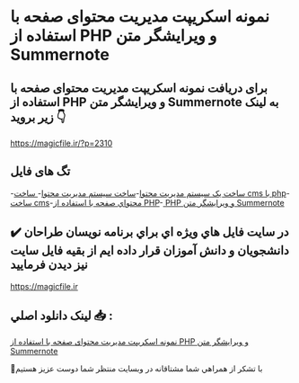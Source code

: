 # نمونه اسکریپت مدیریت محتوای صفحه با استفاده از PHP و ویرایشگر متن Summernote

## برای دریافت نمونه اسکریپت مدیریت محتوای صفحه با استفاده از PHP و ویرایشگر متن Summernote به لینک زیر بروید 👇

https://magicfile.ir/?p=2310

## تگ های فایل

-[ساخت یک سیستم مدیریت محتوا](https://magicfile.ir/product/%d9%85%d8%ad%d8%aa%d9%88%d8%a7%d9%8a-%d8%b5%d9%81%d8%ad%d9%87-%d8%a8%d8%a7-%d8%a7%d8%b3%d8%aa%d9%81%d8%a7%d8%af%d9%87-%d8%a7%d8%b2-php-%d9%88%d9%8a%d8%b1%d8%a7%d9%8a%d8%b4%da%af%d8%b1-summernote/)-[ساخت سیستم مدیریت محتوا](https://magicfile.ir/product/%d9%85%d8%ad%d8%aa%d9%88%d8%a7%d9%8a-%d8%b5%d9%81%d8%ad%d9%87-%d8%a8%d8%a7-%d8%a7%d8%b3%d8%aa%d9%81%d8%a7%d8%af%d9%87-%d8%a7%d8%b2-php-%d9%88%d9%8a%d8%b1%d8%a7%d9%8a%d8%b4%da%af%d8%b1-summernote/)-[ ساخت cms با php](https://magicfile.ir/product/%d9%85%d8%ad%d8%aa%d9%88%d8%a7%d9%8a-%d8%b5%d9%81%d8%ad%d9%87-%d8%a8%d8%a7-%d8%a7%d8%b3%d8%aa%d9%81%d8%a7%d8%af%d9%87-%d8%a7%d8%b2-php-%d9%88%d9%8a%d8%b1%d8%a7%d9%8a%d8%b4%da%af%d8%b1-summernote/)-[ ساخت cms](https://magicfile.ir/product/%d9%85%d8%ad%d8%aa%d9%88%d8%a7%d9%8a-%d8%b5%d9%81%d8%ad%d9%87-%d8%a8%d8%a7-%d8%a7%d8%b3%d8%aa%d9%81%d8%a7%d8%af%d9%87-%d8%a7%d8%b2-php-%d9%88%d9%8a%d8%b1%d8%a7%d9%8a%d8%b4%da%af%d8%b1-summernote/)-[محتواي صفحه با استفاده از PHP](https://magicfile.ir/product/%d9%85%d8%ad%d8%aa%d9%88%d8%a7%d9%8a-%d8%b5%d9%81%d8%ad%d9%87-%d8%a8%d8%a7-%d8%a7%d8%b3%d8%aa%d9%81%d8%a7%d8%af%d9%87-%d8%a7%d8%b2-php-%d9%88%d9%8a%d8%b1%d8%a7%d9%8a%d8%b4%da%af%d8%b1-summernote/)-[ PHP و ويرايشگر متن Summernote](https://magicfile.ir/product/%d9%85%d8%ad%d8%aa%d9%88%d8%a7%d9%8a-%d8%b5%d9%81%d8%ad%d9%87-%d8%a8%d8%a7-%d8%a7%d8%b3%d8%aa%d9%81%d8%a7%d8%af%d9%87-%d8%a7%d8%b2-php-%d9%88%d9%8a%d8%b1%d8%a7%d9%8a%d8%b4%da%af%d8%b1-summernote/)

## ✔️ در سايت فايل هاي ويژه اي براي برنامه نويسان طراحان دانشجويان و دانش آموزان قرار داده ايم از بقيه فايل سايت نيز ديدن فرماييد

https://magicfile.ir


## لينک دانلود اصلي 📥 :

[نمونه اسکریپت مدیریت محتوای صفحه با استفاده از PHP و ویرایشگر متن Summernote](https://magicfile.ir/product/%d9%85%d8%ad%d8%aa%d9%88%d8%a7%d9%8a-%d8%b5%d9%81%d8%ad%d9%87-%d8%a8%d8%a7-%d8%a7%d8%b3%d8%aa%d9%81%d8%a7%d8%af%d9%87-%d8%a7%d8%b2-php-%d9%88%d9%8a%d8%b1%d8%a7%d9%8a%d8%b4%da%af%d8%b1-summernote/) 


🙏با تشکر از همراهي شما مشتاقانه در وبسایت منتظر شما دوست عزیز هستیم


